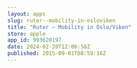 ```yaml
---
layout: apps
slug: ruter--mobility-in-osloviken
title: "Ruter – Mobility in Oslo/Viken"
store: apple
app_id: 993620197
date: 2024-02-28T12:06:58Z
published: 2015-09-01T08:59:16Z
---
```

